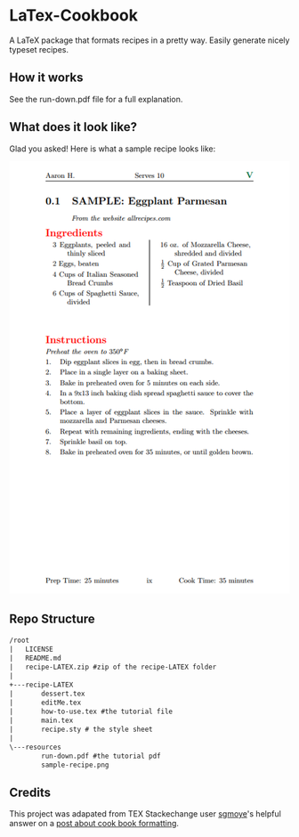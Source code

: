 # LaTex-Cookbook
A LaTeX package that formats recipes in a pretty way. Easily generate nicely typeset recipes. 

## How it works
See the run-down.pdf file for a full explanation. 

## What does it look like?
Glad you asked! Here is what a sample recipe looks like:


![](https://github.com/JakeC007/LaTex-Cookbook/blob/main/sample-recipe.png)



## Repo Structure 

```
/root
|   LICENSE
|   README.md
|   recipe-LATEX.zip #zip of the recipe-LATEX folder
|   
+---recipe-LATEX
|       dessert.tex
|       editMe.tex
|       how-to-use.tex #the tutorial file
|       main.tex
|       recipe.sty # the style sheet
|       
\---resources
        run-down.pdf #the tutorial pdf
        sample-recipe.png
```



## Credits 

This project was adapated from TEX Stackechange user [sgmoye](https://tex.stackexchange.com/users/11131/sgmoye)'s helpful answer on a [post about cook book formatting](https://tex.stackexchange.com/questions/366229/an-aesthetically-pleasing-recipe-book-template).   
